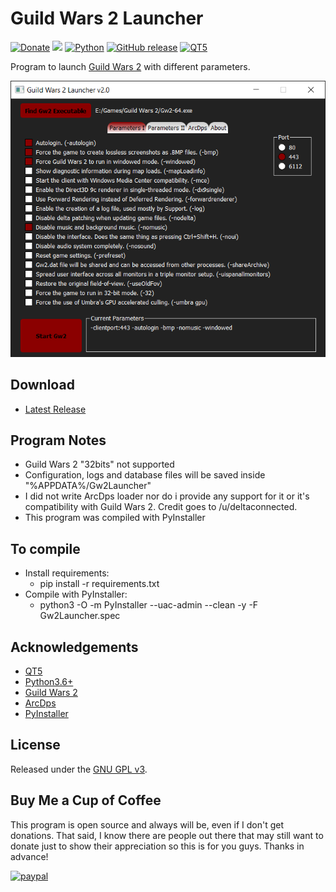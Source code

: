 # Guild Wars 2 Launcher

[![Donate](https://img.shields.io/badge/Donate-PayPal-green.svg?style=plastic)](https://www.paypal.com/cgi-bin/webscr?cmd=_s-xclick&hosted_button_id=CTYZ8TK5MJV76)
[<img src="https://img.shields.io/github/license/ddc/Gw2Launcher.svg?style=plastic">](https://github.com/ddc/Gw2Launcher/blob/master/LICENSE)
[![Python](https://img.shields.io/badge/python-3.6+-blue.svg?style=plastic)](https://www.python.org/downloads/)
[![GitHub release](https://img.shields.io/github/release/ddc/Gw2Launcher.svg?style=plastic)](https://github.com/ddc/Gw2Launcher/releases/latest)
[![QT5](https://img.shields.io/badge/QT-5-brightgreen.svg?style=plastic)](https://www.qt.io/)

Program to launch [Guild Wars 2](https://www.guildwars2.com) with different parameters.

![screenshot](src/images/screenshot.png)

## Download
+ [Latest Release](https://github.com/ddc/Gw2Launcher/releases/latest)

## Program Notes
+ Guild Wars 2 "32bits" not supported
+ Configuration, logs and database files will be saved inside "%APPDATA%/Gw2Launcher"
+ I did not write ArcDps loader nor do i provide any support for it or it's compatibility with Guild Wars 2. Credit goes to /u/deltaconnected.
+ This program was compiled with PyInstaller

## To compile
+ Install requirements:
    + pip install -r requirements.txt
+ Compile with PyInstaller:
    + python3 -O -m PyInstaller --uac-admin --clean -y -F Gw2Launcher.spec
    
## Acknowledgements
+ [QT5](https://www.qt.io)
+ [Python3.6+](https://www.python.org/downloads)
+ [Guild Wars 2](https://www.guildwars2.com)
+ [ArcDps](http://www.deltaconnected.com/arcdps)
+ [PyInstaller](https://pyinstaller.readthedocs.io/en/stable/installation.html)

## License
Released under the [GNU GPL v3](LICENSE).

## Buy Me a Cup of Coffee
This program is open source and always will be, even if I don't get donations. That said, I know there are people out there that may still want to donate just to show their appreciation so this is for you guys. Thanks in advance!

[![paypal](https://www.paypalobjects.com/en_US/i/btn/btn_donate_SM.gif)](https://www.paypal.com/cgi-bin/webscr?cmd=_s-xclick&hosted_button_id=CTYZ8TK5MJV76)
